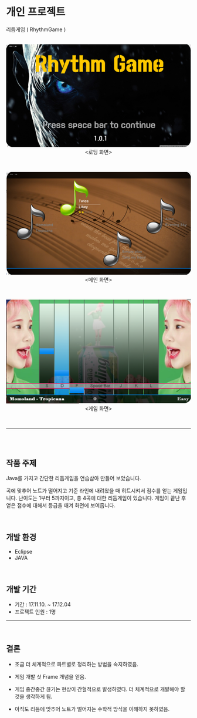 # 개인 프로젝트
리듬게임 ( RhythmGame )
<br>
<br>

<p align="center">  
   <img src="/picture01.png" width="600"> 
   <br>  
   <로딩 화면>
 </p> 
 <br>
 
 <p align="center">  
   <img src="/picture02.png" width="600"> 
   <br>  
   <메인 화면>
 </p> 
 <br>
 
<p align="center">  
   <img src="/picture03.png" width="600"> 
   <br>  
   <게임 화면>
 </p> 
 <br>
 
 
---
<br>
<br>

## 작품 주제
Java를 가지고 간단한 리듬게임을 연습삼아 만들어 보았습니다.<br>

곡에 맞추어 노트가 떨어지고 기준 라인에 내려왔을 때 히트시켜서 점수를 얻는 게임입니다.  난이도는 1부터 5까지이고, 총 4곡에 대한 리듬게임이 있습니다.
게임이 끝난 후 얻은 점수에 대해서 등급을 매겨 화면에 보여줍니다.


<br>


## 개발 환경
* Eclipse <br>
* JAVA <br>


<br>

## 개발 기간
* 기간  :  17.11.10. ~ 17.12.04 <br>
* 프로젝트 인원  :  1명

---

<br>

## 결론
* 조금 더 체계적으로 파트별로 정리하는 방법을 숙지하였음.
* 게임 개발 싯 Frame 개념을 얻음.

* 게임 중간중간 끊기는 현상이 간헐적으로 발생하였다.  더 체계적으로 개발해야 할 것을 생각하게 됨.
* 아직도 리듬에 맞추어 노트가 떨어지는 수학적 방식을 이해하지 못하였음.
